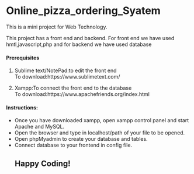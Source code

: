 # Online_pizza_ordering_Syatem
This is a mini project for Web Technology.
<p>This project has a front end and backend.
  For front end we have used hmtl,javascript,php and for backend we have used database<p>
<h4>Prerequisites</h4>
<ol>
  <p><li>Sublime text/NotePad:to edit the front end</li>
    To download:https://www.sublimetext.com/</p>
  <p><li>Xampp:To connect the front end to the database</li>
    To download:https://www.apachefriends.org/index.html</p>
</ol>
<h4>Instructions:</h4> 
<p><ul><li>Once you have downloaded xampp, open xampp control panel and start Apache and MySQL.</li>
  <li>Open the browser and type in localhost/path of your file to be opened.</li>
  <li>Open phpMyadmin to create your database and tables.</li>
  <li>Connect database to your frontend in config file.</li>
  </p>
<h2>Happy Coding!</h2>
